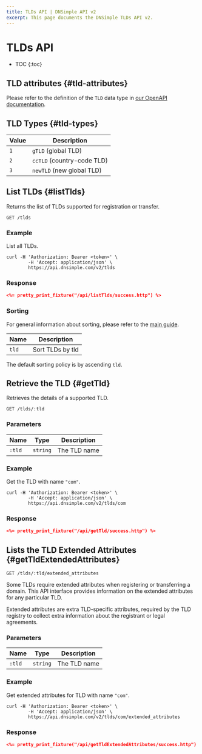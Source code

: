 ```yaml
---
title: TLDs API | DNSimple API v2
excerpt: This page documents the DNSimple TLDs API v2.
---
```


# TLDs API

* TOC
{:toc}


## TLD attributes {#tld-attributes}

Please refer to the definition of the `TLD` data type in [our OpenAPI documentation](/v2/openapi.yml).

## TLD Types {#tld-types}

Value | Description
------|------------
`1`   | `gTLD` (global TLD)
`2`   | `ccTLD` (country-code TLD)
`3`   | `newTLD` (new global TLD)


## List TLDs {#listTlds}

Returns the list of TLDs supported for registration or transfer.

~~~
GET /tlds
~~~

### Example

List all TLDs.

~~~shell
curl -H 'Authorization: Bearer <token>' \
        -H 'Accept: application/json' \
        https://api.dnsimple.com/v2/tlds
~~~

### Response

~~~json
<%= pretty_print_fixture("/api/listTlds/success.http") %>
~~~

### Sorting

For general information about sorting, please refer to the [main guide](/v2/#sorting).

Name | Description
-----|------------
`tld` | Sort TLDs by tld

The default sorting policy is by ascending `tld`.


## Retrieve the TLD {#getTld}

Retrieves the details of a supported TLD.

~~~
GET /tlds/:tld
~~~

### Parameters

Name | Type | Description
-----|------|------------
`:tld` | `string` | The TLD name

### Example

Get the TLD with name `"com"`.

~~~shell
curl -H 'Authorization: Bearer <token>' \
        -H 'Accept: application/json' \
        https://api.dnsimple.com/v2/tlds/com
~~~

### Response

~~~json
<%= pretty_print_fixture("/api/getTld/success.http") %>
~~~


## Lists the TLD Extended Attributes {#getTldExtendedAttributes}

~~~
GET /tlds/:tld/extended_attributes
~~~

Some TLDs require extended attributes when registering or transferring a domain.
This API interface provides information on the extended attributes for any particular TLD.

Extended attributes are extra TLD-specific attributes, required by the TLD registry to collect extra information about the registrant or legal agreements.

### Parameters

Name | Type | Description
-----|------|------------
`:tld` | `string` | The TLD name

### Example

Get extended attributes for TLD with name `"com"`.

~~~shell
curl -H 'Authorization: Bearer <token>' \
        -H 'Accept: application/json' \
        https://api.dnsimple.com/v2/tlds/com/extended_attributes
~~~

### Response

~~~json
<%= pretty_print_fixture("/api/getTldExtendedAttributes/success.http") %>
~~~
